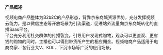 **产品概述**  

视频电商产品整体为B2b2C的产品形态，背靠京东商城资源优势，充分发挥视频云能力，是以微信生态等开放场景为引流渠道，促进站外流量向京东商城转化的直播Saas平台。  
平台充分利用社交群体的传播裂变，引导用户发现式购物，观众可以更直观、更省钱的购物的同时，主播也可以得到带货所产生的相应佣金。视频电商产品适用于电商商家、各行业大V、KOL、下沉市场等广泛的应用场景。

